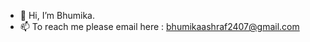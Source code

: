 - 👋 Hi, I’m Bhumika.
- 📫 To reach me please email here : bhumikaashraf2407@gmail.com

<!---
Bhumika247/Bhumika247 is a ✨ special ✨ repository because its `README.md` (this file) appears on your GitHub profile.
You can click the Preview link to take a look at your changes.
--->
